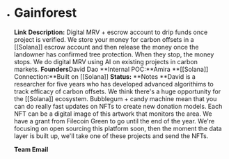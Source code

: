 - # Gainforest
  **Link** 
  **Description:** Digital MRV + escrow account to drip funds once project is verified. We store your money for carbon offsets in a [[Solana]] escrow account and then release the money once the landowner has confirmed tree protection. When they stop, the money stops. We do digital MRV using AI on existing projects in carbon markets. 
  **Founders**David Dao
  **Internal POC:**Amira
  **[[Solana]] Connection:**Built on [[Solana]]
  **Status:**
  **Notes **David is a researcher for five years who has developed advanced algorithims to track efficacy of carbon offsets. We think there's a huge opportunity for the [[Solana]] ecosystem. Bubblegum + candy machine mean that you can do really fast updates on NFTs to create new donation models. Each NFT can be a digital image of this artwork that monitors the area. We have a grant from Filecoin Green to go until the end of the year. We're focusing on open sourcing this platform soon, then the moment the data layer is built up, we'll take one of these projects and send the NFTs. 
  
  
  **Team Email**